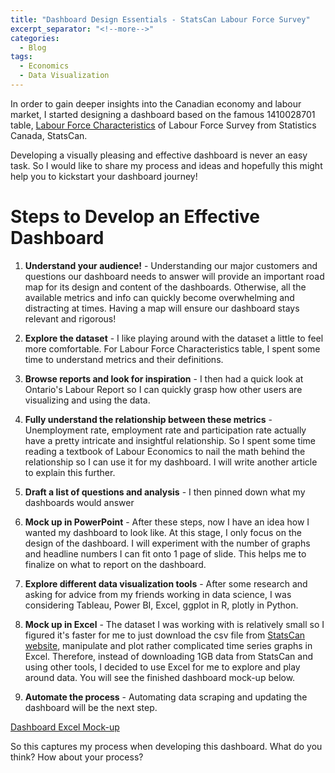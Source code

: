 ```yaml
---
title: "Dashboard Design Essentials - StatsCan Labour Force Survey"
excerpt_separator: "<!--more-->"
categories:
  - Blog
tags:
  - Economics
  - Data Visualization
---
```


In order to gain deeper insights into the Canadian economy and labour market, I started designing a dashboard based on the famous 1410028701 table, [Labour Force Characteristics](https://www150.statcan.gc.ca/t1/tbl1/en/tv.action?pid=1410028701) of Labour Force Survey from Statistics Canada, StatsCan. 

Developing a visually pleasing and effective dashboard is never an easy task. So I would like to share my process and ideas and hopefully this might help you to kickstart your dashboard journey!

# Steps to Develop an Effective Dashboard

1. **Understand your audience!** - Understanding our major customers and questions our dashboard needs to answer will provide an important road map for its design and content of the dashboards. Otherwise, all the available metrics and info can quickly become overwhelming and distracting at times. Having a map will ensure our dashboard stays relevant and rigorous!

2. **Explore the dataset** - I like playing around with the dataset a little to feel more comfortable. For Labour Force Characteristics table, I spent some time to understand metrics and their definitions.

3. **Browse reports and look for inspiration** - I then had a quick look at Ontario's Labour Report so I can quickly grasp how other users are visualizing and using the data. 

4. **Fully understand the relationship between these metrics** - Unemployment rate, employment rate and participation rate actually have a pretty intricate and insightful relationship. So I spent some time reading a textbook of Labour Economics to nail the math behind the relationship so I can use it for my dashboard. I will write another article to explain this further.

5. **Draft a list of questions and analysis** - I then pinned down what my dashboards would answer

6. **Mock up in PowerPoint** - After these steps, now I have an idea how I wanted my dashboard to look like. At this stage, I only focus on the design of the dashboard. I will experiment with the number of graphs and headline numbers I can fit onto 1 page of slide. This helps me to finalize on what to report on the dashboard.

7. **Explore different data visualization tools** - After some research and asking for advice from my friends working in data science, I was considering Tableau, Power BI, Excel, ggplot in R, plotly in Python.   

8. **Mock up in Excel** - The dataset I was working with is relatively small so I figured it's faster for me to just download the csv file from [StatsCan website](https://www150.statcan.gc.ca/t1/tbl1/en/tv.action?pid=1410028701), manipulate and plot rather complicated time series graphs in Excel. Therefore, instead of downloading 1GB data from StatsCan and using other tools, I decided to use Excel for me to explore and play around data. You will see the finished dashboard mock-up below. 

9. **Automate the process** - Automating data scraping and updating the dashboard will be the next step. 

[Dashboard Excel Mock-up](/assets/lfsdashboard.pdf)

So this captures my process when developing this dashboard. What do you think? How about your process?
